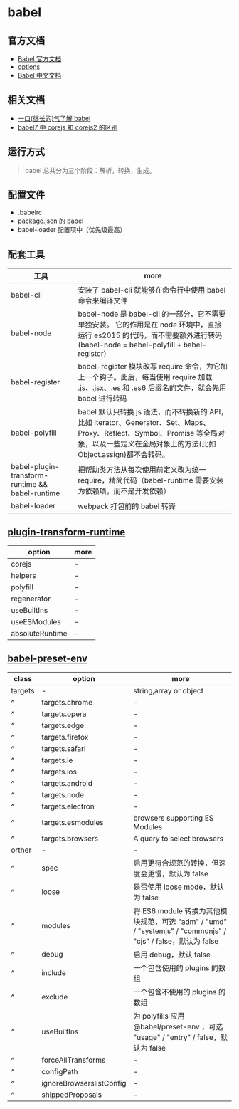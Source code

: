 # babel

## 官方文档

- [Babel 官方文档](https://babeljs.io/)
- [options](https://babeljs.io/docs/en/options)
- [Babel 中文文档](https://www.babeljs.cn/)

## 相关文档

- [一口(很长的)气了解 babel](https://zhuanlan.zhihu.com/p/53313472)
- [babel7 中 corejs 和 corejs2 的区别](https://www.cnblogs.com/htoooth/p/9724609.html)

## 运行方式

> babel 总共分为三个阶段：解析，转换，生成。

## 配置文件

- .babelrc
- package.json 的 babel
- babel-loader 配置项中（优先级最高）

## 配套工具

| 工具                                            | more                                                                                                                                                                                        |
| ----------------------------------------------- | ------------------------------------------------------------------------------------------------------------------------------------------------------------------------------------------- |
| babel-cli                                       | 安装了 babel-cli 就能够在命令行中使用 babel 命令来编译文件                                                                                                                                  |
| babel-node                                      | babel-node 是 babel-cli 的一部分，它不需要单独安装。 它的作用是在 node 环境中，直接运行 es2015 的代码，而不需要额外进行转码 (babel-node = babel-polyfill + babel-register)                  |
| babel-register                                  | babel-register 模块改写 require 命令，为它加上一个钩子。此后，每当使用 require 加载 .js、.jsx、.es 和 .es6 后缀名的文件，就会先用 babel 进行转码                                            |
| babel-polyfill                                  | babel 默认只转换 js 语法，而不转换新的 API，比如 Iterator、Generator、Set、Maps、Proxy、Reflect、Symbol、Promise 等全局对象，以及一些定义在全局对象上的方法(比如 Object.assign)都不会转码。 |
| babel-plugin-transform-runtime && babel-runtime | 把帮助类方法从每次使用前定义改为统一 require，精简代码（babel-runtime 需要安装为依赖项，而不是开发依赖）                                                                                    |
| babel-loader                                    | webpack 打包前的 babel 转译                                                                                                                                                                 |

## [plugin-transform-runtime](https://babeljs.io/docs/en/babel-plugin-transform-runtime)

| option          | more |
| --------------- | ---- |
| corejs          | -    |
| helpers         | -    |
| polyfill        | -    |
| regenerator     | -    |
| useBuiltIns     | -    |
| useESModules    | -    |
| absoluteRuntime | -    |

## [babel-preset-env](https://www.babeljs.cn/docs/babel-preset-env)

| class   | option                   | more                                                                                                         |
| ------- | ------------------------ | ------------------------------------------------------------------------------------------------------------ |
| targets | -                        | string,array or object                                                                                       |
| ^       | targets.chrome           | -                                                                                                            |
| ^       | targets.opera            | -                                                                                                            |
| ^       | targets.edge             | -                                                                                                            |
| ^       | targets.firefox          | -                                                                                                            |
| ^       | targets.safari           | -                                                                                                            |
| ^       | targets.ie               | -                                                                                                            |
| ^       | targets.ios              | -                                                                                                            |
| ^       | targets.android          | -                                                                                                            |
| ^       | targets.node             | -                                                                                                            |
| ^       | targets.electron         | -                                                                                                            |
| ^       | targets.esmodules        | browsers supporting ES Modules                                                                               |
| ^       | targets.browsers         | A query to select browsers                                                                                   |
| orther  | -                        | -                                                                                                            |
| ^       | spec                     | 启用更符合规范的转换，但速度会更慢，默认为 false                                                             |
| ^       | loose                    | 是否使用 loose mode，默认为 false                                                                            |
| ^       | modules                  | 将 ES6 module 转换为其他模块规范，可选 "adm" / "umd" / "systemjs" / "commonjs" / "cjs" / false，默认为 false |
| ^       | debug                    | 启用 debug，默认 false                                                                                       |
| ^       | include                  | 一个包含使用的 plugins 的数组                                                                                |
| ^       | exclude                  | 一个包含不使用的 plugins 的数组                                                                              |
| ^       | useBuiltIns              | 为 polyfills 应用 @babel/preset-env ，可选 "usage" / "entry" / false，默认为 false                           |
| ^       | forceAllTransforms       | -                                                                                                            |
| ^       | configPath               | -                                                                                                            |
| ^       | ignoreBrowserslistConfig | -                                                                                                            |
| ^       | shippedProposals         | -                                                                                                            |
